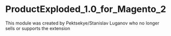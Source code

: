 # ProductExploded_1.0_for_Magento_2
This module was created by Pektsekye/Stanislav Luganov  who no longer sells or supports the extension
